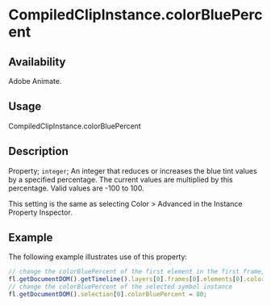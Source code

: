 # CompiledClipInstance.colorBluePercent

## Availability

Adobe Animate.

## Usage

CompiledClipInstance.colorBluePercent

## Description

Property; `integer`; An integer that reduces or increases the blue tint values by a specified percentage. The current values are multiplied by this percentage. Valid values are -100 to 100.

This setting is the same as selecting Color > Advanced in the Instance Property Inspector.

## Example

The following example illustrates use of this property:

```javascript
// change the colorBluePercent of the first element in the first frame, top layer
fl.getDocumentDOM().getTimeline().layers[0].frames[0].elements[0].colorBluePercent = 100;
// change the colorBluePercent of the selected symbol instance
fl.getDocumentDOM().selection[0].colorBluePercent = 80;
```
